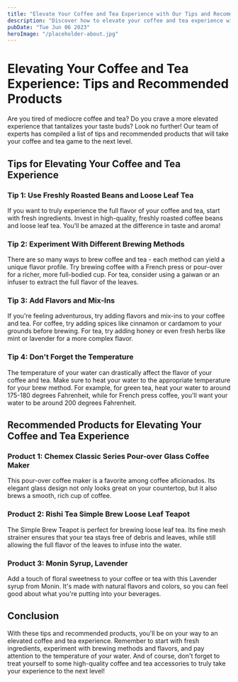 ```yaml
---
title: "Elevate Your Coffee and Tea Experience with Our Tips and Recommendations"
description: "Discover how to elevate your coffee and tea experience with our expert tips and recommended products. From gourmet coffee to loose leaf tea, we&#39;ve got you covered."
pubDate: "Tue Jun 06 2023"
heroImage: "/placeholder-about.jpg"
---
```


# Elevating Your Coffee and Tea Experience: Tips and Recommended Products

Are you tired of mediocre coffee and tea? Do you crave a more elevated experience that tantalizes your taste buds? Look no further! Our team of experts has compiled a list of tips and recommended products that will take your coffee and tea game to the next level.

## Tips for Elevating Your Coffee and Tea Experience

### Tip 1: Use Freshly Roasted Beans and Loose Leaf Tea

If you want to truly experience the full flavor of your coffee and tea, start with fresh ingredients. Invest in high-quality, freshly roasted coffee beans and loose leaf tea. You&#39;ll be amazed at the difference in taste and aroma!

### Tip 2: Experiment With Different Brewing Methods

There are so many ways to brew coffee and tea - each method can yield a unique flavor profile. Try brewing coffee with a French press or pour-over for a richer, more full-bodied cup. For tea, consider using a gaiwan or an infuser to extract the full flavor of the leaves.

### Tip 3: Add Flavors and Mix-Ins

If you&#39;re feeling adventurous, try adding flavors and mix-ins to your coffee and tea. For coffee, try adding spices like cinnamon or cardamom to your grounds before brewing. For tea, try adding honey or even fresh herbs like mint or lavender for a more complex flavor.

### Tip 4: Don&#39;t Forget the Temperature

The temperature of your water can drastically affect the flavor of your coffee and tea. Make sure to heat your water to the appropriate temperature for your brew method. For example, for green tea, heat your water to around 175-180 degrees Fahrenheit, while for French press coffee, you&#39;ll want your water to be around 200 degrees Fahrenheit.

## Recommended Products for Elevating Your Coffee and Tea Experience

### Product 1: Chemex Classic Series Pour-over Glass Coffee Maker

This pour-over coffee maker is a favorite among coffee aficionados. Its elegant glass design not only looks great on your countertop, but it also brews a smooth, rich cup of coffee.

### Product 2: Rishi Tea Simple Brew Loose Leaf Teapot

The Simple Brew Teapot is perfect for brewing loose leaf tea. Its fine mesh strainer ensures that your tea stays free of debris and leaves, while still allowing the full flavor of the leaves to infuse into the water.

### Product 3: Monin Syrup, Lavender

Add a touch of floral sweetness to your coffee or tea with this Lavender syrup from Monin. It&#39;s made with natural flavors and colors, so you can feel good about what you&#39;re putting into your beverages.

## Conclusion

With these tips and recommended products, you&#39;ll be on your way to an elevated coffee and tea experience. Remember to start with fresh ingredients, experiment with brewing methods and flavors, and pay attention to the temperature of your water. And of course, don&#39;t forget to treat yourself to some high-quality coffee and tea accessories to truly take your experience to the next level!